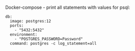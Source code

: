 Docker-compose - print all statements with values for psql:

```
db:
  image: postgres:12
  ports:
    - "5432:5432"
  environment:
    - "POSTGRES_PASSWORD=Password"
  command: postgres -c log_statement=all
  
```
